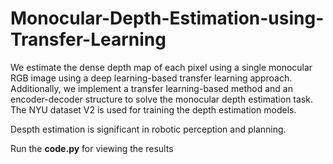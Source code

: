 # Monocular-Depth-Estimation-using-Transfer-Learning
We estimate the dense depth map of each pixel using a single monocular RGB image using a deep learning-based transfer learning approach. Additionally, we implement a transfer learning-based method and an encoder-decoder structure to solve the monocular depth estimation task. The NYU dataset V2 is used for training the depth estimation models.

Despth estimation is significant in robotic perception and planning.

Run the **code.py** for viewing the results
